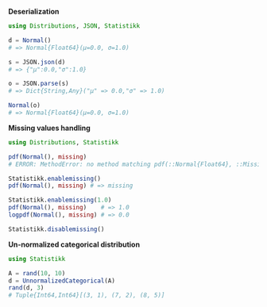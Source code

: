 **Deserialization**

```julia
using Distributions, JSON, Statistikk

d = Normal()
# => Normal{Float64}(μ=0.0, σ=1.0)

s = JSON.json(d)
# => {"μ":0.0,"σ":1.0}

o = JSON.parse(s)
# => Dict{String,Any}("μ" => 0.0,"σ" => 1.0)

Normal(o)
# => Normal{Float64}(μ=0.0, σ=1.0)
```

**Missing values handling**

```julia
using Distributions, Statistikk

pdf(Normal(), missing)
# ERROR: MethodError: no method matching pdf(::Normal{Float64}, ::Missing)

Statistikk.enablemissing()
pdf(Normal(), missing) # => missing

Statistikk.enablemissing(1.0)
pdf(Normal(), missing)    # => 1.0
logpdf(Normal(), missing) # => 0.0

Statistikk.disablemissing()
```

**Un-normalized categorical distribution**

```julia
using Statistikk

A = rand(10, 10)
d = UnnormalizedCategorical(A)
rand(d, 3)
# Tuple{Int64,Int64}[(3, 1), (7, 2), (8, 5)]
```

